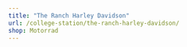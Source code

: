 ```yaml
---
title: "The Ranch Harley Davidson"
url: /college-station/the-ranch-harley-davidson/
shop: Motorrad
---
```

